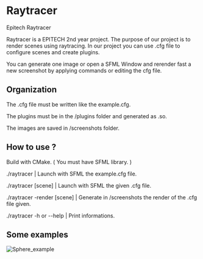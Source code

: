 # Raytracer
Epitech Raytracer

Raytracer is a EPITECH 2nd year project. The purpose of our project is to render scenes using raytracing. In our project you can use .cfg file to configure scenes and create plugins.

You can generate one image or open a SFML Window and rerender fast a new screenshot by applying commands or editing the cfg file.

## Organization

The .cfg file must be written like the example.cfg.

The plugins must be in the /plugins folder and generated as .so.

The images are saved in /screenshots folder.

## How to use ?

Build with CMake. ( You must have SFML library. )

./raytracer                   | Launch with SFML the example.cfg file.

./raytracer [scene]           | Launch with SFML the given .cfg file.

./raytracer -render [scene]   | Generate in /screenshots the render of the .cfg file given.

./raytracer -h or --help      | Print informations.

## Some examples

![Sphere_example](/screenshots/example.ppm?raw=true "Spheres")
